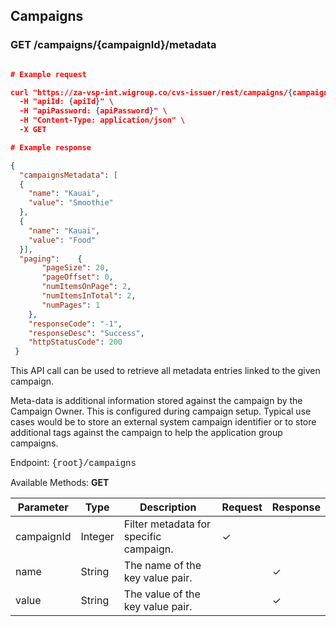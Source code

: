 ## Campaigns

### GET /campaigns/{campaignId}/metadata

```json

# Example request

curl "https://za-vsp-int.wigroup.co/cvs-issuer/rest/campaigns/{campaignId}/metadata" \
  -H "apiId: {apiId}" \
  -H "apiPassword: {apiPassword}" \
  -H "Content-Type: application/json" \
  -X GET

# Example response

{
  "campaignsMetadata": [
  {
    "name": "Kauai",
    "value": "Smoothie"
  },
  {
    "name": "Kauai",
    "value": "Food"
  }],
  "paging":    {
       "pageSize": 20,
       "pageOffset": 0,
       "numItemsOnPage": 2,
       "numItemsInTotal": 2,
       "numPages": 1
    },
    "responseCode": "-1",
    "responseDesc": "Success",
    "httpStatusCode": 200
 }

```

This API call can be used to retrieve all metadata entries linked to the given campaign.

Meta-data is additional information stored against the campaign by the Campaign Owner. This is configured during campaign setup. Typical use cases would be to store an external system campaign identifier or to store additional tags against the campaign to help the application group campaigns.

Endpoint: <font face="Courier New">{root}/campaigns</font>

Available Methods: <b>GET</b>

Parameter | Type | Description | Request | Response
--------- | ---- | ---------- | ------- | --------
campaignId | Integer | Filter metadata for specific campaign. | &#x2713; |
name | String | The name of the key value pair. | | &#x2713;
value | String | The value of the key value pair. | | &#x2713;
